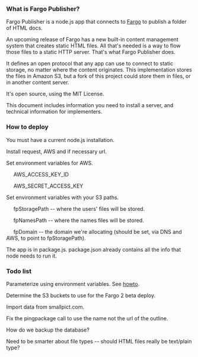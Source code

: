 ### What is Fargo Publisher?

Fargo Publisher is a node.js app that connects to <a href="http://fargo.io/">Fargo</a> to publish a folder of HTML docs.

An upcoming release of Fargo has a new built-in content management system that creates static HTML files. All that's needed is a way to flow those files to a static HTTP server. That's what Fargo Publisher does. 

It defines an open protocol that any app can use to connect to static storage, no matter where the content originates. This implementation stores the files in Amazon S3, but a fork of this project could store them in files, or in another content server. 

It's open source, using the MIT License. 

This document includes information you need to install a server, and technical information for implementers.



### How to deploy

You must have a current node.js installation.

Install request, AWS and if necessary url. 

Set environment variables for AWS.

&nbsp;&nbsp;&nbsp;&nbsp;&nbsp;AWS_ACCESS_KEY_ID

&nbsp;&nbsp;&nbsp;&nbsp;&nbsp;AWS_SECRET_ACCESS_KEY



Set environment variables with your S3 paths.

&nbsp;&nbsp;&nbsp;&nbsp;&nbsp;fpStoragePath -- where the users' files will be stored.

&nbsp;&nbsp;&nbsp;&nbsp;&nbsp;fpNamesPath -- where the names files will be stored. 

&nbsp;&nbsp;&nbsp;&nbsp;&nbsp;fpDomain -- the domain we're allocating (should be set, via DNS and AWS, to point to fpStoragePath).



The app is in package.js. package.json already contains all the info that node needs to run it.



### Todo list

Parameterize using environment variables. See <a href="http://stackoverflow.com/questions/4870328/how-to-read-environment-variable-in-node-js">howto</a>.

Determine the S3 buckets to use for the Fargo 2 beta deploy.

Import data from smallpict.com.

Fix the pingpackage call to use the name not the url of the outline.

How do we backup the database?

Need to be smarter about file types -- should HTML files really be text/plain type? 



